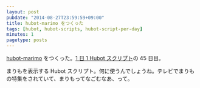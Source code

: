```yaml
---
layout: post
pubdate: "2014-08-27T23:59:59+09:00"
title: hubot-marimo をつくった
tags: [hubot, hubot-scripts, hubot-script-per-day]
minutes: 1
pagetype: posts
---
```

[hubot-marimo][gh:bouzuya/hubot-marimo] をつくった。[1 日 1 Hubot スクリプト][hubot-script-per-day]の 45 日目。

まりもを表示する Hubot スクリプト。何に使うんでしょうね。テレビでまりもの特集をされていて、まりもってなごむなあ、って。

[gh:bouzuya/hubot-marimo]: https://github.com/bouzuya/hubot-marimo
[hubot-script-per-day]: http://blog.bouzuya.net/posts?tags=hubot-script-per-day
